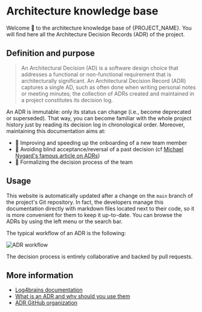 <!-- This file is the homepage of your Log4brains knowledge base. You are free to edit it as you want -->

# Architecture knowledge base

Welcome 👋 to the architecture knowledge base of {PROJECT_NAME}.
You will find here all the Architecture Decision Records (ADR) of the project.

## Definition and purpose

> An Architectural Decision (AD) is a software design choice that addresses a functional or non-functional requirement that is architecturally significant.
> An Architectural Decision Record (ADR) captures a single AD, such as often done when writing personal notes or meeting minutes; the collection of ADRs created and maintained in a project constitutes its decision log.

An ADR is immutable: only its status can change (i.e., become deprecated or superseded). That way, you can become familiar with the whole project history just by reading its decision log in chronological order.
Moreover, maintaining this documentation aims at:

- 🚀 Improving and speeding up the onboarding of a new team member
- 🔭 Avoiding blind acceptance/reversal of a past decision (cf [Michael Nygard's famous article on ADRs](https://cognitect.com/blog/2011/11/15/documenting-architecture-decisions.html))
- 🤝 Formalizing the decision process of the team

## Usage

This website is automatically updated after a change on the `main` branch of the project's Git repository.
In fact, the developers manage this documentation directly with markdown files located next to their code, so it is more convenient for them to keep it up-to-date.
You can browse the ADRs by using the left menu or the search bar.

The typical workflow of an ADR is the following:

![ADR workflow](/l4b-static/adr-workflow.png)

The decision process is entirely collaborative and backed by pull requests.

## More information

- [Log4brains documentation](https://github.com/thomvaill/log4brains/tree/develop#readme)
- [What is an ADR and why should you use them](https://github.com/thomvaill/log4brains/tree/develop#-what-is-an-adr-and-why-should-you-use-them)
- [ADR GitHub organization](https://adr.github.io/)
